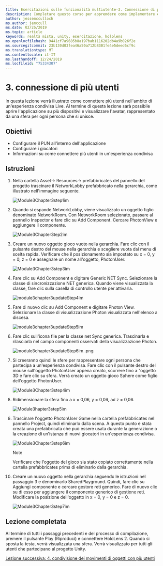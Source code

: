 ```yaml
---
title: Esercitazioni sulle funzionalità multiutente-3. Connessione di più utenti
description: Completare questo corso per apprendere come implementare esperienze condivise multiutente all'interno di un'applicazione HoloLens 2.
author: jessemcculloch
ms.author: jemccull
ms.date: 02/26/2019
ms.topic: article
keywords: realtà mista, unity, esercitazione, hololens
ms.openlocfilehash: 9441cf7a9685b8a197bab1116202db4a9b026f2e
ms.sourcegitcommit: 23b130d03fea46a50a712b8301fe4e5deed6cf9c
ms.translationtype: MT
ms.contentlocale: it-IT
ms.lasthandoff: 12/24/2019
ms.locfileid: "75334307"
---
```

# <a name="3-connecting-multiple-users"></a>3. connessione di più utenti

In questa lezione verrà illustrato come connettere più utenti nell'ambito di un'esperienza condivisa Live. Al termine di questa lezione sarà possibile aprire l'applicazione su più dispositivi e visualizzare l'avatar, rappresentato da una sfera per ogni persona che si unisce.

## <a name="objectives"></a>Obiettivi

* Configurare il PUN all'interno dell'applicazione
* Configurare i giocatori
* Informazioni su come connettere più utenti in un'esperienza condivisa

## <a name="instructions"></a>Istruzioni

1. Nella cartella Asset-> Resources-> prefabbricates del pannello del progetto trascinare il NetworkLobby prefabbricato nella gerarchia, come illustrato nell'immagine seguente.

    ![Module3Chapter3step1im](images/module3chapter3step1im.PNG)

2. Quando si espande NetworkLobby, viene visualizzato un oggetto figlio denominato NetworkRoom. Con NetworkRoom selezionato, passare al pannello Inspector e fare clic su Add Component. Cercare PhotonView e aggiungere il componente.

    ![Module3Chapter3tep2im](images/module3chapter3step2im.PNG)

3. Creare un nuovo oggetto gioco vuoto nella gerarchia. Fare clic con il pulsante destro del mouse nella gerarchia e scegliere vuota dal menu di scelta rapida. Verificare che il posizionamento sia impostato su x = 0, y = 0, z = 0 e assegnare un nome all'oggetto, PhotonUser.

    ![Module3Chapter3step3im](images/module3chapter3step3im.PNG)

4. Fare clic su Add Component e digitare Generic NET Sync. Selezionare la classe di sincronizzazione NET generica. Quando viene visualizzata la classe, fare clic sulla casella di controllo utente per attivarla.

    ![module3chapter3updateStep4im](images/module3chapter3updateStep4im.png)

5. Fare di nuovo clic su Add Component e digitare Photon View. Selezionare la classe di visualizzazione Photon visualizzata nell'elenco a discesa.

    ![module3chapter3updateStep5im](images/module3chapter3updateStep5im.png)

6. Fare clic sull'icona file per la classe net Sync generica. Trascinarla e rilasciarla nel campo componenti osservati della visualizzazione Photon.

    ![module3chapter3updateStep6im. png](images/module3chapter3updateStep6im.png)

7. Si creeranno quindi le sfere per rappresentare ogni persona che partecipa a un'esperienza condivisa. Fare clic con il pulsante destro del mouse sull'oggetto PhotonUser appena creato, scorrere fino a "oggetto 3D e fare clic su sfera. Verrà creato un oggetto gioco Sphere come figlio dell'oggetto PhotonUser.

    ![Module3Chapter3step4im](images/module3chapter3step4im.PNG)

8. Ridimensionare la sfera fino a x = 0,06, y = 0,06, ad z = 0,06.

    ![Module3hapter3step5im](images/module3chapter3step5im.PNG)

9. Trascinare l'oggetto PhotonUser Game nella cartella prefabbricates nel pannello Project, quindi eliminarlo dalla scena. A questo punto è stata creata una prefabbricata che può essere usata durante la generazione o la creazione di un'istanza di nuovi giocatori in un'esperienza condivisa.

    ![Module3Chapter3step6im](images/module3chapter3step6im.PNG)

    >[!NOTE]
    >Verificare che l'oggetto del gioco sia stato copiato correttamente nella cartella prefabbricates prima di eliminarlo dalla gerarchia.

10. Creare un nuovo oggetto nella gerarchia seguendo le istruzioni nel passaggio 3 e denominarlo SharedPlayground. Quindi, fare clic su Aggiungi componente e cercare gestore reti generico.  Fare di nuovo clic su di esso per aggiungere il componente generico di gestione reti. Modificare la posizione dell'oggetto in x = 0, y = 0 e z = 0.

    ![Module3Chapter3step7im](images/module3chapter3step7im.PNG)

## <a name="congratulations"></a>Lezione completata

Al termine di tutti i passaggi precedenti e del processo di compilazione, premere il pulsante Play (Riproduci) e connettere HoloLens 2. Quando si sposta la testa, verrà visualizzata una sfera. Verrà visualizzato per tutti gli utenti che partecipano al progetto Unity.

[Lezione successiva: 4. condivisione dei movimenti di oggetti con più utenti](mrlearning-sharing(photon)-ch4.md)
